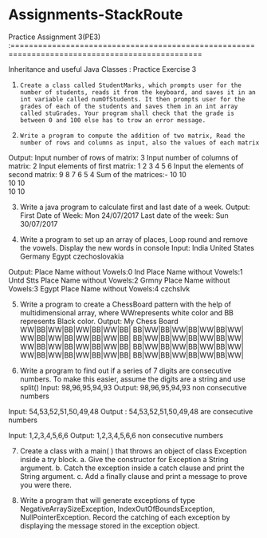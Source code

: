 # Assignments-StackRoute

Practice Assignment 3(PE3) :===============================================================================================

Inheritance and useful Java Classes : Practice Exercise 3
1.     Create a class called StudentMarks, which prompts user for the number of students, reads it from the keyboard, and saves it in an int variable called numOfStudents. It then prompts user for the grades of each of the students and saves them in an int array called stuGrades. Your program shall check that the grade is between 0 and 100 else has to trow an error message.
2.     Write a program to compute the addition of two matrix, Read the number of rows and columns as input, also the values of each matrix
  Output:
  Input number of rows of matrix: 3
  Input number of columns of matrix: 2
  Input elements of first matrix: 1 2 3 4 5 6
  Input the elements of second matrix: 9 8 7 6 5 4
  Sum of the matrices:-
                     10        10      
                     10        10      
                     10        10

3. Write a java program to calculate first and last date of a week.
  Output:
  First Date of Week:             Mon 24/07/2017
  Last date of the week:          Sun 30/07/2017

4. Write a program to set up an array of places, Loop round and remove the vowels. Display the new words in console
 Input:
    India
    United States
    Germany
     Egypt
     czechoslovakia

Output:
    Place Name without Vowels:0 Ind
    Place Name without Vowels:1 Untd Stts
    Place Name without Vowels:2 Grmny
    Place Name without Vowels:3 Egypt
    Place Name without Vowels:4 czchslvk

5. Write a program to create a ChessBoard pattern with the help of multidimensional array, where WWrepresents white color and BB represents Black color.
 Output:
 My Chess Board
      WW|BB|WW|BB|WW|BB|WW|BB|
      BB|WW|BB|WW|BB|WW|BB|WW|
      WW|BB|WW|BB|WW|BB|WW|BB|
      BB|WW|BB|WW|BB|WW|BB|WW|
      WW|BB|WW|BB|WW|BB|WW|BB|
      BB|WW|BB|WW|BB|WW|BB|WW|
      WW|BB|WW|BB|WW|BB|WW|BB|
      BB|WW|BB|WW|BB|WW|BB|WW|

6. Write a program to find out if a series of 7 digits are consecutive numbers. To make this easier, assume the digits are a string and use split()
 Input: 98,96,95,94,93
 Output: 98,96,95,94,93 non consecutive numbers
  
 Input: 54,53,52,51,50,49,48
 Output : 54,53,52,51,50,49,48 are consecutive numbers
  
 Input: 1,2,3,4,5,6,6
 Output: 1,2,3,4,5,6,6 non consecutive numbers

7. Create a class with a main( ) that throws an object of class Exception inside a try block.
 a. Give the constructor for Exception a String argument.
 b. Catch the exception inside a catch clause and print the String argument.
 c. Add a finally clause and print a message to prove you were there.

8. Write a program that will generate exceptions of type NegativeArraySizeException, IndexOutOfBoundsException, NullPointerException. Record the catching of each exception by displaying the message stored in the exception object.



